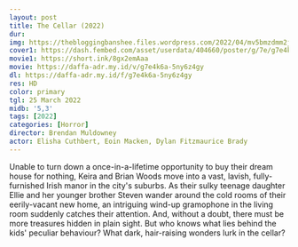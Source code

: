 ```yaml
---
layout: post
title: The Cellar (2022)
dur: 
img: https://thebloggingbanshee.files.wordpress.com/2022/04/mv5bmzdmm2jinwqtyje0zs00nmmxlthimtitnzuxnzq5njjjzdi2xkeyxkfqcgdeqxvymzqwmty2nzk40._v1_fmjpg_ux1000_.jpg
cover1: https://dash.fembed.com/asset/userdata/404660/poster/g/7e/g7e4k6a-5ny6z4gy.png?v=1654224065
movie1: https://short.ink/8gx2emAaa
movie: https://daffa-adr.my.id/v/g7e4k6a-5ny6z4gy
dl: https://daffa-adr.my.id/f/g7e4k6a-5ny6z4gy
res: HD
color: primary
tgl: 25 March 2022
midb: '5,3'
tags: [2022]
categories: [Horror]
director: Brendan Muldowney
actor: Elisha Cuthbert, Eoin Macken, Dylan Fitzmaurice Brady
---
```


Unable to turn down a once-in-a-lifetime opportunity to buy their dream house for nothing, Keira and Brian Woods move into a vast, lavish, fully-furnished Irish manor in the city's suburbs. As their sulky teenage daughter Ellie and her younger brother Steven wander around the cold rooms of their eerily-vacant new home, an intriguing wind-up gramophone in the living room suddenly catches their attention. And, without a doubt, there must be more treasures hidden in plain sight. But who knows what lies behind the kids' peculiar behaviour? What dark, hair-raising wonders lurk in the cellar?

